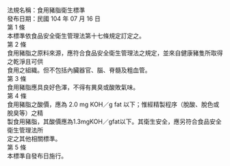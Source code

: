 法規名稱：食用豬脂衛生標準  
發布日期：民國 104 年 07 月 16 日  
第 1 條  
本標準依食品安全衛生管理法第十七條規定訂定之。  
第 2 條  
食用豬脂之原料來源，應符合食品安全衛生管理法之規定，並來自健康豬隻所取得之乾淨且可供  
食用之組織。但不包括內臟器官、腦、脊髓及粗血管。  
第 3 條  
食用豬脂應具良好色澤，不得有異臭或酸敗氣味。  
第 4 條  
食用豬脂之酸價，應為 2.0 mg KOH／g fat 以下；惟經精製程序（脫酸、脫色或脫臭等）之精  
製食用豬脂，其酸價應為1.3mgKOH／gfat以下。其衛生安全，應另符合食品安全衛生管理法所  
定之其他相關標準。  
第 5 條  
本標準自發布日施行。  


